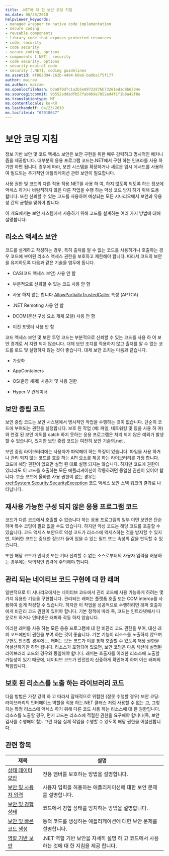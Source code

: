 ```yaml
---
title: .NET에 대 한 보안 코딩 지침
ms.date: 06/28/2018
helpviewer_keywords:
- managed wrapper to native code implementation
- secure coding
- reusable components
- library code that exposes protected resources
- code, security
- code security
- secure coding, options
- components [.NET], security
- code security, options
- security-neutral code
- security [.NET], coding guidelines
ms.assetid: 4f882d94-262b-4494-b0a6-ba9ba1f5f177
author: mairaw
ms.author: mairaw
ms.openlocfilehash: b3a8f0dfc1a2b5e09722876b73281ed1d8b6334e
ms.sourcegitcommit: 9b552addadfb57fab0b9e7852ed4f1f1b8a42f8e
ms.translationtype: MT
ms.contentlocale: ko-KR
ms.lasthandoff: 04/23/2019
ms.locfileid: "62018647"
---
```

# <a name="secure-coding-guidelines"></a>보안 코딩 지침

정보 기반 보안 및 코드 액세스 보안은 보안 구현을 위한 매우 강력하고 명시적인 메커니즘을 제공합니다. 대부분의 응용 프로그램 코드는.NET에서 구현 하는 인프라를 사용 하기만 하면 됩니다. 경우에 따라, 보안 시스템을 확장하거나 새로운 임시 메서드를 사용하여 빌드되는 추가적인 애플리케이션 관련 보안이 필요합니다.

사용 권한 및 코드의 다른 적용 적용.NET을 사용 하 여, 하지 않도록 되도록 하는 정보에 액세스 하거나 바람직하지 않은 다른 작업을 수행 하는 악성 코드 방지 하기 위해 도용 합니다. 또한 신뢰할 수 있는 코드를 사용하여 예상되는 모든 시나리오에서 보안과 유용성 간의 균형을 맞춰야 합니다.

이 개요에서는 보안 시스템에서 사용하기 위해 코드를 설계하는 여러 가지 방법에 대해 설명합니다.

## <a name="securing-resource-access"></a>리소스 액세스 보안

코드를 설계하고 작성하는 경우, 특히 출처를 알 수 없는 코드를 사용하거나 호출하는 경우 코드에 부여된 리소스 액세스 권한을 보호하고 제한해야 합니다. 따라서 코드의 보안을 유지하도록 다음과 같은 기술을 염두에 둡니다.

- CAS(코드 액세스 보안) 사용 안 함

- 부분적으로 신뢰할 수 있는 코드 사용 안 함

- 사용 하지 않는 합니다 [AllowPartiallyTrustedCaller](xref:System.Security.AllowPartiallyTrustedCallersAttribute) 특성 (APTCA).

- .NET Remoting 사용 안 함

- DCOM(분산 구성 요소 개체 모델) 사용 안 함

- 이진 포맷터 사용 안 함

코드 액세스 보안 및 보안 투명 코드는 부분적으로 신뢰할 수 있는 코드를 사용 하 여 보안 경계로 서 지원 되지 않습니다. 대체 보안 조치를 적용하지 않고 출처를 알 수 없는 코드를 로드 및 실행하지 않는 것이 좋습니다. 대체 보안 조치는 다음과 같습니다.

- 가상화

- AppContainers

- OS(운영 체제) 사용자 및 사용 권한

- Hyper-V 컨테이너

## <a name="security-neutral-code"></a>보안 중립 코드

보안 중립 코드는 보안 시스템에서 명시적인 작업을 수행하는 것이 없습니다. 단순히 코드에 부여되는 권한을 실행합니다. 보호 된 작업 (예: 파일, 네트워킹 및 등을 사용 하 여)와 연결 된 보안 예외를 catch 하지 못하는 응용 프로그램은 처리 되지 않은 예외가 발생할 수 있습니다, 있지만 보안 중립 코드는 여전히 보안 기술의.net .

보안 중립 라이브러리에는 사용자가 파악해야 하는 특징이 있습니다. 파일을 사용 하거나 관리 되지 않는 코드를 호출 하는 API 요소를 제공 하는 라이브러리를 가정 합니다. 코드에 해당 권한이 없으면 설명 된 대로 실행 되지는 않습니다. 하지만 코드에 권한이 있더라도 이 코드를 호출하는 모든 애플리케이션이 작동하려면 동일한 권한이 있어야 합니다. 호출 코드에 올바른 사용 권한이 없는 경우는 <xref:System.Security.SecurityException> 코드 액세스 보안 스택 워크의 결과로 나타납니다.

## <a name="application-code-that-isnt-a-reusable-component"></a>재사용 가능한 구성 되지 않은 응용 프로그램 코드

코드가 다른 코드에서 호출할 수 없습니다 하는 응용 프로그램의 일부 이면 보안은 단순 하며 특수 코딩이 필요 없을 수도 있습니다. 하지만 악성 코드는 해당 코드를 호출할 수 있습니다. 코드 액세스 보안으로 악성 코드가 리소스에 액세스하는 것을 방지할 수 있지만, 이러한 코드는 중요한 정보가 들어 있을 수 있는 필드 또는 속성의 값을 판독할 수 있습니다.

또한 해당 코드가 인터넷 또는 기타 신뢰할 수 없는 소스로부터의 사용자 입력을 허용하는 경우에는 악의적인 입력에 주의해야 합니다.

## <a name="managed-wrapper-to-native-code-implementation"></a>관리 되는 네이티브 코드 구현에 대 한 래퍼

일반적으로 이 시나리오에서는 네이티브 코드에서 관리 코드에 사용 가능하게 하려는 몇 가지 유용한 기능을 구현합니다. 관리되는 래퍼는 플랫폼 호출 또는 COM interop를 사용하여 쉽게 작성할 수 있습니다. 하지만 이 작업을 성공적으로 수행하려면 래퍼 호출자에게 비관리 코드 권한이 있어야 합니다. 기본 정책에 따라 즉, 코드는 인트라넷에서 다운로드 하거나 인터넷은 래퍼와 작동 하지 않습니다.

이러한 래퍼를 사용 하는 모든 응용 프로그램에 대 한 비관리 코드 권한을 부여, 대신 래퍼 코드에만이 권한을 부여 하는 것이 좋습니다. 기본 기능이 리소스를 노출하지 않으며 구현도 안전할 경우에는, 래퍼는 모든 코드가 이를 통해 호출할 수 있도록 해당 권한을 어셜션하기만 하면 됩니다. 리소스가 포함되어 있으면, 보안 코딩은 다음 섹션에 설명된 라이브러리 코드의 경우와 동일해야 합니다. 래퍼는 호출자를 이러한 리소스에 노출할 가능성이 있기 때문에, 네이티브 코드가 안전한지 신중하게 확인해야 하며 이는 래퍼의 책임입니다.

## <a name="library-code-that-exposes-protected-resources"></a>보호 된 리소스를 노출 하는 라이브러리 코드

다음 방법은 가장 강력 하 고 따라서 잠재적으로 위험한 (잘못 수행할 경우) 보안 코딩: 라이브러리의 인터페이스 역할을 적용 하는.NET 클래스 처럼 사용할 수 없는 고, 그렇지는 특정 리소스에 액세스 하기 위해 다른 코드 사용 하는 리소스에 대 한 권한입니다. 리소스를 노출할 경우, 먼저 코드는 리소스에 적절한 권한을 요구해야 합니다(즉, 보안 검사를 수행해야 함). 그런 다음 실제 작업을 수행할 수 있도록 해당 권한을 어설션합니다.

## <a name="related-topics"></a>관련 항목

|제목|설명|
|-----------|-----------------|
|[상태 데이터 보안](securing-state-data.md)|전용 멤버를 보호하는 방법을 설명합니다.|
|[보안 및 사용자 입력](security-and-user-input.md)|사용자 입력을 허용하는 애플리케이션에 대한 보안 문제를 설명합니다.|
|[보안 및 경합 상태](security-and-race-conditions.md)|코드에서 경합 상태를 방지하는 방법을 설명합니다.|
|[보안 및 빠른 코드 생성](security-and-on-the-fly-code-generation.md)|동적 코드를 생성하는 애플리케이션에 대한 보안 문제를 설명합니다.|
|[역할 기반 보안](role-based-security.md)|.NET 역할 기반 보안을 자세히 설명 하 고 코드에서 사용 하는 것에 대 한 지침을 제공 합니다.|
